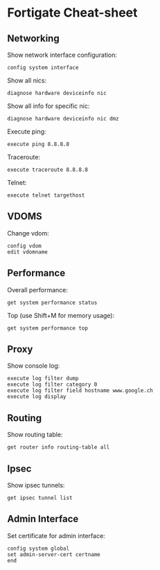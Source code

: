 # Fortigate Cheat-sheet

## Networking

Show network interface configuration:

    config system interface

Show all nics:

    diagnose hardware deviceinfo nic

Show all info for specific nic:

    diagnose hardware deviceinfo nic dmz

Execute ping:

    execute ping 8.8.8.8

Traceroute:

    execute traceroute 8.8.8.8

Telnet:

    execute telnet targethost

## VDOMS

Change vdom:

    config vdom
    edit vdomname

## Performance

Overall performance:

    get system performance status

Top (use Shift+M for memory usage):

    get system performance top

## Proxy

Show console log: 

    execute log filter dump
    execute log filter category 0
    execute log filter field hostname www.google.ch
    execute log display


## Routing

Show routing table:

    get router info routing-table all

## Ipsec

Show ipsec tunnels:

    get ipsec tunnel list 

## Admin Interface

Set certificate for admin interface:

    config system global
    set admin-server-cert certname
    end
